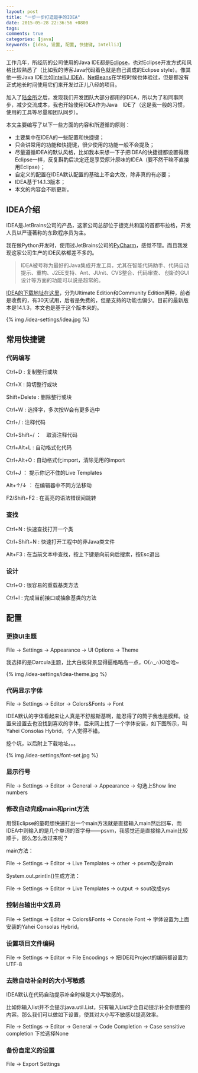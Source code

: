 ```yaml
---
layout: post
title: "一步一步打造趁手的IDEA"
date: 2015-05-28 22:36:56 +0800
tags: 
comments: true
categories: [java]
keywords: [idea, 设置, 配置, 快捷键, IntelliJ]
---
```


工作几年，所经历的公司使用的Java IDE都是[Eclipse](https://eclipse.org/)，也对Eclipse开发方式和风格比较熟悉了（比如我的博客Java代码着色就是自己调成的Eclipse style）。像其他一些Java IDE比如[IntelliJ IDEA](https://www.jetbrains.com/)、[NetBeans](https://netbeans.org/)在学校时候也体验过，但是都没有正式地长时间使用它们来开发过正儿八经的项目。

加入了[陆金所](http://www.lufax.com/)之后，发现我们开发团队大部分都用的IDEA，所以为了和同事同步，减少交流成本，我也开始使用IDEA作为Java　IDE了（这是我一般的习惯，使用的工具等尽量和团队同步）。

本文主要编写了以下一些方面的内容和所遵循的原则：

* 主要集中在IDEA的一些配置和快捷键；
* 只会讲常用的功能和快捷键，很少使用的功能一般不会提及；
* 尽量遵循IDEA的默认风格，比如我本来想一下子把IDEA的快捷键都设置得跟Eclipse一样，反复斟酌后决定还是享受原汁原味的IDEA（要不然干嘛不直接用Eclipse）；
* 自定义的配置在IDEA默认配置的基础上不会大改，除非真的有必要；
* IDEA基于14.1.3版本；
* 本文的内容会不断更新。

<!--more-->

##  IDEA介绍

IDEA是JetBrains公司的产品，这家公司总部位于捷克共和国的首都布拉格，开发人员以严谨著称的东欧程序员为主。

我在做Python开发时，使用过JetBrains公司的[PyCharm](https://www.jetbrains.com/pycharm/)，感觉不错。而且我发现这家公司生产的IDE风格都差不多的。

> IDEA被号称为最好的Java集成开发工具，尤其在智能代码助手、代码自动提示、重构、J2EE支持、Ant、JUnit、CVS整合、代码审查、 创新的GUI设计等方面的功能可以说是超常的。

[IDEA的下载地址在这里](https://www.jetbrains.com/idea/download/)，分为Ultimate Edition和Community Edition两种，前者是收费的，有30天试用，后者是免费的，但是支持的功能也偏少。目前的最新版本是14.1.3，本文也是基于这个版本来的。

{% img /idea-settings/idea.jpg %}

## 常用快捷键

### 代码编写

Ctrl+D : 复制整行或块

Ctrl+X : 剪切整行或块

Shift+Delete : 删除整行或块

Ctrl+W : 选择字，多次按W会有更多选中

Ctrl+/ : 注释代码

Ctrl+Shift+/ ：　取消注释代码

Ctrl+Alt+L : 自动格式化代码

Ctrl+Alt+O : 自动格式化import，清除无用的import

Ctrl+J ： 提示你记不住的Live Templates

Alt+↑/↓ ： 在编辑器中不同方法移动

F2/Shift+F2 : 在高亮的语法错误间跳转


### 查找

Ctrl+N : 快速查找打开一个类

Ctrl+Shift+N : 快速打开工程中的非Java类文件

Alt+F3 : 在当前文本中查找，按上下键是向前向后搜索，按Esc退出

### 设计

Ctrl+O : 很容易的重载基类方法

Ctrl+I : 完成当前接口或抽象基类的方法




## 配置

### 更换UI主题

File -> Settings -> Appearance -> UI Options -> Theme

我选择的是Darcula主题，比大白板背景显得逼格略高一点，O(∩_∩)O哈哈~

{% img /idea-settings/idea-theme.jpg %}

### 代码显示字体

File -> Settings -> Editor -> Colors&Fonts -> Font

IDEA默认的字体看起来让人真是不舒服斯基啊，能忍得了的筒子我也是膜拜。设置来设置去也没找到喜欢的字体，后来网上找了一个字体安装，如下图所示，叫Yahei Consolas Hybrid，个人觉得不错。

挖个坑，以后附上下载地址。。。

{% img /idea-settings/font-set.jpg %}

### 显示行号

File -> Settings -> Editor -> General -> Appearance -> 勾选上Show line numbers

### 修改自动完成main和print方法

用惯Eclipse的童鞋想快速打出一个main方法就是直接输入main然后回车，而IDEA中则输入的是几个单词的首字母——psvm，我感觉还是直接输入main比较顺手，那么怎么改过来呢？

main方法：

File -> Settings -> Editor -> Live Templates -> other -> psvm改成main

System.out.println()生成方法：

File -> Settings -> Editor -> Live Templates -> output -> sout改成sys

### 控制台输出中文乱码

File -> Settings -> Editor -> Colors&Fonts -> Console Font -> 字体设置为上面安装的Yahei Consolas Hybrid。

### 设置项目文件编码

File -> Settings -> Editor -> File Encodings -> 把IDE和Project的编码都设置为UTF-8

### 去除自动补全时的大小写敏感

IDEA默认在代码自动提示补全时候是大小写敏感的。

比如你输入list并不会提示java.util.List，只有输入List才会自动提示补全你想要的内容。那么我们可以做如下设置，使其对大小写不敏感以提高效率。

File -> Settings -> Editor -> General -> Code Completion -> Case sensitive completion 下拉选择None







### 备份自定义的设置

File -> Export Settings